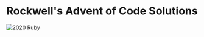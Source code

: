 # Rockwell's Advent of Code Solutions

![2020 Ruby](https://github.com/schrockwell/adventofcode/actions/workflows/ruby-2020.yml/badge.svg)

